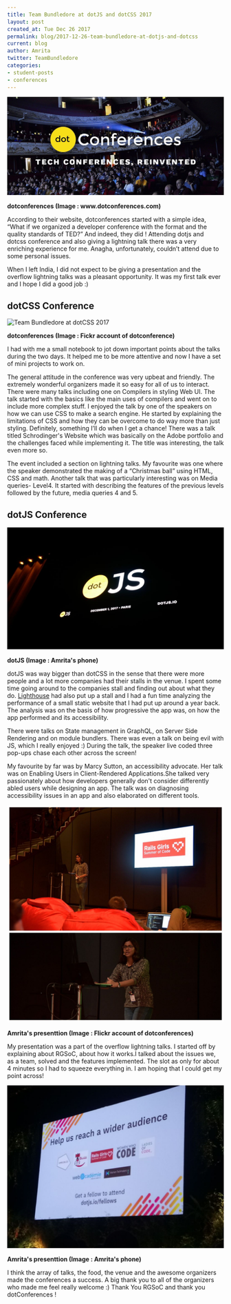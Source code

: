 ```yaml
---
title: Team Bundledore at dotJS and dotCSS 2017
layout: post
created_at: Tue Dec 26 2017
permalink: blog/2017-12-26-team-bundledore-at-dotjs-and-dotcss
current: blog
author: Amrita
twitter: TeamBundledore
categories: 
- student-posts
- conferences
---
```


![Team Bundledore at dotJS and dotCSS 2017](/img/blog/2017/dotconferences_bundledore.jpeg)
<div class="image-credits"><b>dotconferences (Image : www.dotconferences.com)</b></div>


According to their website, dotconferences started with a simple idea, “What if we organized a developer conference with the format and the quality standards of TED?”
And indeed, they did ! Attending dotjs and dotcss conference and also giving a lightning talk there was a very enriching experience for me. Anagha, unfortunately, couldn’t attend due to some personal issues. 

When I left India, I did not expect to be giving a presentation and the overflow lightning talks was a pleasant opportunity. It was my first talk ever and I hope I did a good job :)  

## dotCSS Conference

![Team Bundledore at dotCSS 2017](/img/blog/2017/dotCSS_bundledore.jpg)
<div class="image-credits"><b>dotconferences (Image : Fickr account of dotconference)</b></div>

 I had with me a small notebook to jot down important points about the talks during the two days. It helped me to be more attentive and now I have a set of mini projects to work on.  

The general attitude in the conference was very upbeat and friendly. The extremely wonderful organizers made it so easy for all of us to interact. There were many talks including one on Compilers in styling Web UI. The talk started with the basics like the main uses of compilers and went on to include more complex stuff. I enjoyed the talk by one of the speakers on how we can use CSS to make a search engine. He started by explaining the limitations of CSS and how they can be overcome to do way more than just styling. Definitely, something I’ll do when I get a chance! There was a talk titled Schrodinger's Website which was basically on the Adobe portfolio and the challenges faced while implementing it. The title was interesting, the talk even more so. 

The event included a section on lightning talks. My favourite was one where the speaker demonstrated the making of a “Christmas ball” using HTML, CSS and math. 
Another talk that was particularly interesting was on Media queries- Level4. It started with describing the features of the previous levels followed by the future, media queries 4 and 5. 

## dotJS Conference

![Team Bundledore at dotJS 2017](/img/blog/2017/dotJS_bundledore.jpeg)
<div class="image-credits"><b>dotJS (Image : Amrita's phone)</b></div>

dotJS was way bigger than dotCSS in the sense that there were more people and a lot more companies had their stalls in the venue. I spent some time going around to the companies stall and finding out about what they do. [Lighthouse](https://developers.google.com/web/tools/lighthouse/) had also put up a stall and I had a fun time analyzing the performance of a small static website that I had put up around a year back. The analysis was on the basis of how progressive the app was, on how the app performed and its accessibility. 

There were talks on State management in GraphQL, on Server Side Rendering and on module bundlers. There was even a talk on being evil with JS, which I really enjoyed :) During the talk, the speaker live coded three pop-ups chase each other across the screen! 

My favourite by far was by Marcy Sutton, an accessibility advocate. Her talk was on Enabling Users in Client-Rendered Applications.She talked very passionately about how developers generally don't consider differently abled users while designing an app. The talk was on diagnosing accessibility issues in an app and also elaborated on different tools. 

![Team Bundledore at dotJS and dotCSS 2017](/img/blog/2017/Amrita_Bundledore_talk.jpeg)
<div class="image-credits"><b>Amrita's presenttion (Image : Flickr account of dotconferences)</b></div>

My presentation was a part of the overflow lightning talks. I started off by explaining about RGSoC, about how it works.I talked about the issues we, as a team, solved and the features implemented. The slot as only for about 4 minutes so I had to squeeze everything in. I am hoping that I could get my point across!


![Team Bundledore at dotJS and dotCSS 2017](/img/blog/2017/dotConferences_Bundledore.jpeg)
<div class="image-credits"><b>Amrita's presenttion (Image : Amrita's phone)</b></div>


I think the array of talks, the food, the venue and the awesome organizers made the conferences a success. A big thank you to all of the organizers who made me feel really welcome :) Thank You RGSoC and thank you dotConferences ! 







